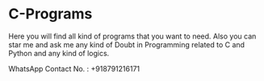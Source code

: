 # C-Programs
Here you will find all kind of programs that you want to need.
Also you can star me and ask me any kind of Doubt in Programming related to C and Python and any kind of logics.

WhatsApp Contact No. : +918791216171
